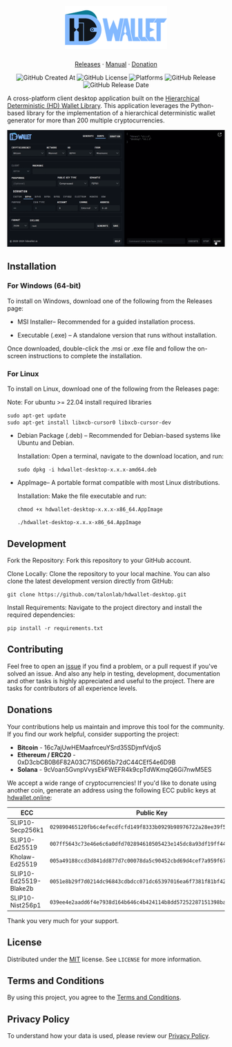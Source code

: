 <h1 align="center" style="border-bottom: none">
    <img height="100" alt="HDWallet" src="data/full-logo.svg">
</h1>

<p align="center">
    <a href="https://github.com/talonlab/hdwallet-desktop/releases" target="_blank">Releases</a> · <a href="https://talonlab.gitbook.io/hdwallet/manual" target="_blank">Manual</a> ·  <a href="#donations">Donation</a>
</p>

<div align="center">

![GitHub Created At](https://img.shields.io/github/created-at/talonlab/hdwallet-desktop)
![GitHub License](https://img.shields.io/github/license/talonlab/hdwallet-desktop?style=flat&color=black)
![Platforms](https://img.shields.io/badge/platforms-Windows%20%7C%20Linux-blue)
![GitHub Release](https://img.shields.io/github/v/release/talonlab/hdwallet-desktop)
![GitHub Release Date](https://img.shields.io/github/release-date/talonlab/hdwallet-desktop)


</div>

A cross-platform client desktop application built on the [Hierarchical Deterministic (HD) Wallet Library](https://github.com/talonlab/python-hdwallet). This application leverages the Python-based library for the implementation of a hierarchical deterministic wallet generator for more than 200 multiple cryptocurrencies. 

![Desktop Application](data/hdwallet.gif)


## Installation

### For Windows (64-bit)

To install on Windows, download one of the following from the Releases page:

- MSI Installer– Recommended for a guided installation process.

- Executable (.exe) – A standalone version that runs without installation.

Once downloaded, double-click the .msi or .exe file and follow the on-screen instructions to complete the installation.

### For Linux

To install on Linux, download one of the following from the Releases page:

Note: For ubuntu >= 22.04 install required libraries

```
sudo apt-get update
sudo apt-get install libxcb-cursor0 libxcb-cursor-dev
```


- Debian Package (.deb) – Recommended for Debian-based systems like Ubuntu and Debian.

    Installation: Open a terminal, navigate to the download location, and run:
    ```
    sudo dpkg -i hdwallet-desktop-x.x.x-amd64.deb
    ```

- AppImage– A portable format compatible with most Linux distributions.

    Installation: Make the file executable and run:
    ```
    chmod +x hdwallet-desktop-x.x.x-x86_64.AppImage
    ```
    ```
    ./hdwallet-desktop-x.x.x-x86_64.AppImage
    ```


## Development

Fork the Repository: Fork this repository to your GitHub account.

Clone Locally: Clone the repository to your local machine. You can also clone the latest development version directly from GitHub:

```
git clone https://github.com/talonlab/hdwallet-desktop.git
```

Install Requirements: Navigate to the project directory and install the required dependencies:

```
pip install -r requirements.txt
```


## Contributing

Feel free to open an [issue](https://github.com/talonlab/hdwallet-desktop/issues) if you find a problem,
or a pull request if you've solved an issue. And also any help in testing, development,
documentation and other tasks is highly appreciated and useful to the project.
There are tasks for contributors of all experience levels.


## Donations

Your contributions help us maintain and improve this tool for the community. 
If you find our work helpful, consider supporting the project:

- **Bitcoin** - 16c7ajUwHEMaafrceuYSrd35SDjmfVdjoS
- **Ethereum / ERC20** - 0xD3cbCB0B6F82A03C715D665b72dC44CEf54e6D9B
- **Solana** - 9cVoan5GvnpVvysEkFWEFR4k9cpTdWKmqQ6Gi7nwM5ES

We accept a wide range of cryptocurrencies! If you'd like to donate using another coin, generate an address using the following ECC public keys at [hdwallet.online](https://hdwallet.online):

| **ECC**                | **Public Key**                                                                 | **Online**                                                                                                                                                                                                                                                                                                                                 |
|------------------------|--------------------------------------------------------------------------------|--------------------------------------------------------------------------------------------------------------------------------------------------------------------------------------------------------------------------------------------------------------------------------------------------------------------------------------------|
| SLIP10-Secp256k1       | `029890465120fb6c4efecdfcfd149f8333b0929b98976722a28ee39f5344d29eee`           | [generate](https://hdwallet.online/dumps/slip10-secp256k1/BTC?network=mainnet&hd=BIP32&from=public-key&public-key=029890465120fb6c4efecdfcfd149f8333b0929b98976722a28ee39f5344d29eee&public-key-type=compressed&format=JSON&exclude=root&generate=true)                                                                                    |
| SLIP10-Ed25519         | `007ff5643c73e46e6c6a0dfd702894610505423e145dc8a93df19ff44eb011323b`           | [generate](https://hdwallet.online/dumps/slip10-ed25519/ALGO?network=mainnet&hd=BIP32&from=public-key&public-key=007ff5643c73e46e6c6a0dfd702894610505423e145dc8a93df19ff44eb011323b&format=JSON&exclude=root&generate=true)                                                                                                                |
| Kholaw-Ed25519         | `005a49188ccd3d841dd877d7c00078da5c90452cbd69d4cef7a959f679fcc0e0e3`           | [generate](https://hdwallet.online/dumps/kholaw-ed25519/ADA?network=mainnet&hd=Cardano&from=public-key&public-key=005a49188ccd3d841dd877d7c00078da5c90452cbd69d4cef7a959f679fcc0e0e3&staking-public-key=005a49188ccd3d841dd877d7c00078da5c90452cbd69d4cef7a959f679fcc0e0e3&address-type=payment&format=JSON&exclude=root&generate=true)    |
| SLIP10-Ed25519-Blake2b | `0051e8b29f7d0214dc96843cdbdcc071dc65397016ea6f7381f81bf42d76c7357c`           | [generate](https://hdwallet.online/dumps/slip10-ed25519-blake2b/XNO?network=mainnet&hd=BIP32&from=public-key&public-key=0051e8b29f7d0214dc96843cdbdcc071dc65397016ea6f7381f81bf42d76c7357c&format=JSON&exclude=root&generate=true)                                                                                                         |
| SLIP10-Nist256p1       | `039ee4e2aadd6f4e7938d164b646c4b424114b8dd57252287151398ba0baf25780`           | [generate](https://hdwallet.online/dumps/slip10-nist256p1/NEO?network=mainnet&hd=BIP32&from=public-key&public-key=039ee4e2aadd6f4e7938d164b646c4b424114b8dd57252287151398ba0baf25780&format=JSON&exclude=root&generate=true)                                                                                                               |


Thank you very much for your support.

## License

Distributed under the [MIT](https://github.com/talonlab/hdwallet-desktop/blob/master/LICENSE) license. See ``LICENSE`` for more information.

## Terms and Conditions

By using this project, you agree to the [Terms and Conditions](https://talonlab.gitbook.io/hdwallet/terms-and-conditions).

## Privacy Policy

To understand how your data is used, please review our [Privacy Policy](https://talonlab.gitbook.io/hdwallet/privacy-policy).
